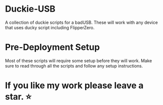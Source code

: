 # Duckie-USB
A collection of duckie scripts for a badUSB.
These will work with any device that uses ducky script including FlipperZero.

# Pre-Deployment Setup
Most of these scripts will require some setup before they will work.
Make sure to read through all the scripts and follow any setup instructions.

# If you like my work please leave a star. ⭐
